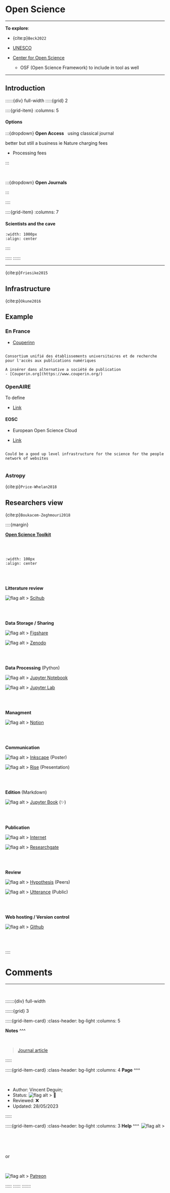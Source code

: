 # Open Science

***
**To explore**: 

- {cite:p}`Beck2022`

- [UNESCO](https://www.unesco.org/en/open-science)

- [Center for Open Science](https://www.cos.io/)
    - OSF (Open Science Framework) to include in tool as well

***

## Introduction



::::::{div} full-width
:::::{grid} 2 

::::{grid-item}
:columns: 5 

<h4><strong> Options </strong></h4>


:::{dropdown} **Open Access** &nbsp; using classical journal 

better but still a business ie Nature charging fees

- Processing fees

:::

<br>

:::{dropdown} **Open Journals**


:::


::::

::::{grid-item}
:columns: 7 

<h4><strong> Scientists and the cave </strong></h4>

```{image} ../_static/Images/Cave_allegory.png
:width: 1000px
:align: center
```

::::

:::::
::::::





***

{cite:p}`Friesike2015`

## Infrastructure

{cite:p}`Okune2016`

## Example 

### En France

- [Couperinn](https://scienceouverte.couperin.org/)

```{note}

Consortium unifié des établissements universitaires et de recherche pour l'accès aux publications numériques

A insérer dans alternative a société de publication
- [Couperin.org](https://www.couperin.org/)

```

### OpenAIRE

To define

- [Link](https://www.openaire.eu/)

#### EOSC 

- European Open Science Cloud

- [Link](https://eosc-portal.eu/about/eosc)

```{note}

Could be a good up level infrastructure for the science for the people network of websites


```


### Astropy

{cite:p}`Price-Whelan2018`

## Researchers view

{cite:p}`Boukacem-Zeghmouri2018`


::::{margin}

<div id="colour">

<strong><u>Open Science Toolkit</u></strong> 

<br>
<br>

```{image} ../_static/Svg_icons/toolbox.svg
:width: 100px
:align: center
```

<br>
<br>

**Litterature review** 

![flag alt >](../_static/Svg_icons/scihub.svg) [Scihub](https://sci-hub.41610.org/)

<br>
<br>

**Data Storage / Sharing** 

![flag alt >](../_static/Svg_icons/figshare-svgrepo-com.svg) [Figshare](https://figshare.com/)


![flag alt >](../_static/Svg_icons/zenodo-gradient-round.svg) [Zenodo](https://zenodo.org/)

<br>
<br>

**Data Processing** (Python)

![flag alt >](../_static/Svg_icons/jupyter-svgrepo-com.svg) [Jupyter Notebook](https://jupyter.org/)

![flag alt >](../_static/Svg_icons/jupyter-svgrepo-com.svg) [Jupyter Lab](https://jupyter.org/)


<br>
<br>

**Managment** 

![flag alt >](../_static/Svg_icons/notion-svgrepo-com.svg)  [Notion](https://www.notion.so/product)

<br>
<br>

**Communication** 

![flag alt >](../_static/Svg_icons/inkscape-svgrepo-com.svg)  [Inkscape](https://inkscape.org/) (Poster)

![flag alt >](../_static/Svg_icons/notion-svgrepo-com.svg)  [Rise](https://rise.readthedocs.io/en/stable/) (Presentation)

<br>
<br>

**Edition** (Markdown)

![flag alt >](../_static/Svg_icons/jupyter-svgrepo-com.svg)  [Jupyter Book](https://jupyterbook.org/en/stable/intro.html) (&#10024;)

<br>
<br>

**Publication**

![flag alt >](../_static/Svg_icons/internet-svgrepo-com.svg)  [Internet](https://www.w3.org/)

![flag alt >](../_static/Svg_icons/researchgate-svgrepo-com.svg)  [Researchgate](https://www.researchgate.net/)


<br>
<br>

**Review**

![flag alt >](../_static/Svg_icons/Hypothesis.svg)  [Hypothesis](https://web.hypothes.is/) (Peers)

![flag alt >](../_static/Svg_icons/crystal-ball-svgrepo-com.svg)  [Utterance](https://github.com/utterance) (Public)




<br>
<br>

**Web hosting / Version control**

![flag alt >](../_static/Svg_icons/github-svgrepo-com.svg) [Github](https://github.com/)


</div>

<br>
<br>

::::


# Comments 


***

<br>

:::::::{div} full-width

::::::{grid} 3

:::::{grid-item-card}
:class-header: bg-light
:columns: 5

**Notes**
^^^

<br>

<blockquote class="trello-card">
<a href="https://trello.com/c/lXqZnrAM/19-open-science">Journal article</a>
</blockquote>
<script src="https://p.trellocdn.com/embed.min.js"></script>

:::::



:::::{grid-item-card}
:class-header: bg-light
:columns: 4
**Page**
^^^

<br>

- Author:  Vincent Deguin;
- Status:  ![flag alt >](../../../_static/Svg_icons/Under_construction.svg)  <span class="hovertext" data-hover="To be Reviewed">🔎</span>
- Reviewed: <span class="hovertext" data-hover="Insert here who has done what">&#x274C;</span>
- Updated: 28/05/2023



   
:::::

:::::{grid-item-card}
:class-header: bg-light
:columns: 3
<span style="float: right">![flag alt >](../../../_static/Svg_icons/coins-money-svgrepo-com.svg)</span>**Help** 
^^^

<br>

<script type='text/javascript' src='https://storage.ko-fi.com/cdn/widget/Widget_2.js'></script><script type='text/javascript'>kofiwidget2.init('Buy me a coffee', '#317315', 'O4O6EZO78');kofiwidget2.draw();</script> 

<br>
<br>

or

<br>

![flag alt >](../../../_static/Svg_icons/patreon-svgrepo-com.svg) [Patreon](https://www.patreon.com/Science_for_the_People) 

:::::
::::::
:::::::



<script src="https://utteranc.es/client.js"
        repo="Deugz/nb-master"
        issue-term="pathname"
        theme="github-light"
        crossorigin="anonymous"
        async>
</script>


